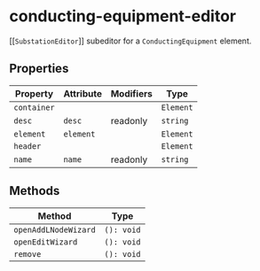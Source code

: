 # conducting-equipment-editor

[[`SubstationEditor`]] subeditor for a `ConductingEquipment` element.

## Properties

| Property    | Attribute | Modifiers | Type      |
|-------------|-----------|-----------|-----------|
| `container` |           |           | `Element` |
| `desc`      | `desc`    | readonly  | `string`  |
| `element`   | `element` |           | `Element` |
| `header`    |           |           | `Element` |
| `name`      | `name`    | readonly  | `string`  |

## Methods

| Method               | Type       |
|----------------------|------------|
| `openAddLNodeWizard` | `(): void` |
| `openEditWizard`     | `(): void` |
| `remove`             | `(): void` |
